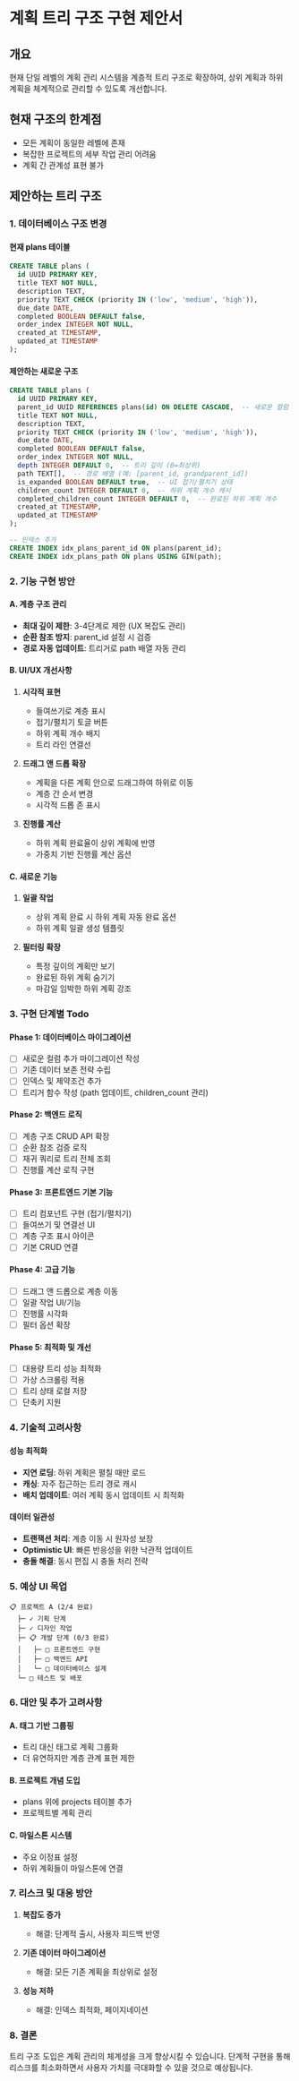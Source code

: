 # 계획 트리 구조 구현 제안서

## 개요
현재 단일 레벨의 계획 관리 시스템을 계층적 트리 구조로 확장하여, 상위 계획과 하위 계획을 체계적으로 관리할 수 있도록 개선합니다.

## 현재 구조의 한계점
- 모든 계획이 동일한 레벨에 존재
- 복잡한 프로젝트의 세부 작업 관리 어려움
- 계획 간 관계성 표현 불가

## 제안하는 트리 구조

### 1. 데이터베이스 구조 변경

#### 현재 plans 테이블
```sql
CREATE TABLE plans (
  id UUID PRIMARY KEY,
  title TEXT NOT NULL,
  description TEXT,
  priority TEXT CHECK (priority IN ('low', 'medium', 'high')),
  due_date DATE,
  completed BOOLEAN DEFAULT false,
  order_index INTEGER NOT NULL,
  created_at TIMESTAMP,
  updated_at TIMESTAMP
);
```

#### 제안하는 새로운 구조
```sql
CREATE TABLE plans (
  id UUID PRIMARY KEY,
  parent_id UUID REFERENCES plans(id) ON DELETE CASCADE,  -- 새로운 컬럼
  title TEXT NOT NULL,
  description TEXT,
  priority TEXT CHECK (priority IN ('low', 'medium', 'high')),
  due_date DATE,
  completed BOOLEAN DEFAULT false,
  order_index INTEGER NOT NULL,
  depth INTEGER DEFAULT 0,  -- 트리 깊이 (0=최상위)
  path TEXT[],  -- 경로 배열 (예: [parent_id, grandparent_id])
  is_expanded BOOLEAN DEFAULT true,  -- UI 접기/펼치기 상태
  children_count INTEGER DEFAULT 0,  -- 하위 계획 개수 캐시
  completed_children_count INTEGER DEFAULT 0,  -- 완료된 하위 계획 개수
  created_at TIMESTAMP,
  updated_at TIMESTAMP
);

-- 인덱스 추가
CREATE INDEX idx_plans_parent_id ON plans(parent_id);
CREATE INDEX idx_plans_path ON plans USING GIN(path);
```

### 2. 기능 구현 방안

#### A. 계층 구조 관리
- **최대 깊이 제한**: 3-4단계로 제한 (UX 복잡도 관리)
- **순환 참조 방지**: parent_id 설정 시 검증
- **경로 자동 업데이트**: 트리거로 path 배열 자동 관리

#### B. UI/UX 개선사항
1. **시각적 표현**
   - 들여쓰기로 계층 표시
   - 접기/펼치기 토글 버튼
   - 하위 계획 개수 배지
   - 트리 라인 연결선

2. **드래그 앤 드롭 확장**
   - 계획을 다른 계획 안으로 드래그하여 하위로 이동
   - 계층 간 순서 변경
   - 시각적 드롭 존 표시

3. **진행률 계산**
   - 하위 계획 완료율이 상위 계획에 반영
   - 가중치 기반 진행률 계산 옵션

#### C. 새로운 기능
1. **일괄 작업**
   - 상위 계획 완료 시 하위 계획 자동 완료 옵션
   - 하위 계획 일괄 생성 템플릿

2. **필터링 확장**
   - 특정 깊이의 계획만 보기
   - 완료된 하위 계획 숨기기
   - 마감일 임박한 하위 계획 강조

### 3. 구현 단계별 Todo

#### Phase 1: 데이터베이스 마이그레이션
- [ ] 새로운 컬럼 추가 마이그레이션 작성
- [ ] 기존 데이터 보존 전략 수립
- [ ] 인덱스 및 제약조건 추가
- [ ] 트리거 함수 작성 (path 업데이트, children_count 관리)

#### Phase 2: 백엔드 로직
- [ ] 계층 구조 CRUD API 확장
- [ ] 순환 참조 검증 로직
- [ ] 재귀 쿼리로 트리 전체 조회
- [ ] 진행률 계산 로직 구현

#### Phase 3: 프론트엔드 기본 기능
- [ ] 트리 컴포넌트 구현 (접기/펼치기)
- [ ] 들여쓰기 및 연결선 UI
- [ ] 계층 구조 표시 아이콘
- [ ] 기본 CRUD 연결

#### Phase 4: 고급 기능
- [ ] 드래그 앤 드롭으로 계층 이동
- [ ] 일괄 작업 UI/기능
- [ ] 진행률 시각화
- [ ] 필터 옵션 확장

#### Phase 5: 최적화 및 개선
- [ ] 대용량 트리 성능 최적화
- [ ] 가상 스크롤링 적용
- [ ] 트리 상태 로컬 저장
- [ ] 단축키 지원

### 4. 기술적 고려사항

#### 성능 최적화
- **지연 로딩**: 하위 계획은 펼칠 때만 로드
- **캐싱**: 자주 접근하는 트리 경로 캐시
- **배치 업데이트**: 여러 계획 동시 업데이트 시 최적화

#### 데이터 일관성
- **트랜잭션 처리**: 계층 이동 시 원자성 보장
- **Optimistic UI**: 빠른 반응성을 위한 낙관적 업데이트
- **충돌 해결**: 동시 편집 시 충돌 처리 전략

### 5. 예상 UI 목업

```
📋 프로젝트 A (2/4 완료)
  ├─ ✓ 기획 단계
  ├─ ✓ 디자인 작업
  ├─ 📋 개발 단계 (0/3 완료)
  │   ├─ □ 프론트엔드 구현
  │   ├─ □ 백엔드 API
  │   └─ □ 데이터베이스 설계
  └─ □ 테스트 및 배포
```

### 6. 대안 및 추가 고려사항

#### A. 태그 기반 그룹핑
- 트리 대신 태그로 계획 그룹화
- 더 유연하지만 계층 관계 표현 제한

#### B. 프로젝트 개념 도입
- plans 위에 projects 테이블 추가
- 프로젝트별 계획 관리

#### C. 마일스톤 시스템
- 주요 이정표 설정
- 하위 계획들이 마일스톤에 연결

### 7. 리스크 및 대응 방안

1. **복잡도 증가**
   - 해결: 단계적 출시, 사용자 피드백 반영

2. **기존 데이터 마이그레이션**
   - 해결: 모든 기존 계획을 최상위로 설정

3. **성능 저하**
   - 해결: 인덱스 최적화, 페이지네이션

### 8. 결론

트리 구조 도입은 계획 관리의 체계성을 크게 향상시킬 수 있습니다. 단계적 구현을 통해 리스크를 최소화하면서 사용자 가치를 극대화할 수 있을 것으로 예상됩니다.